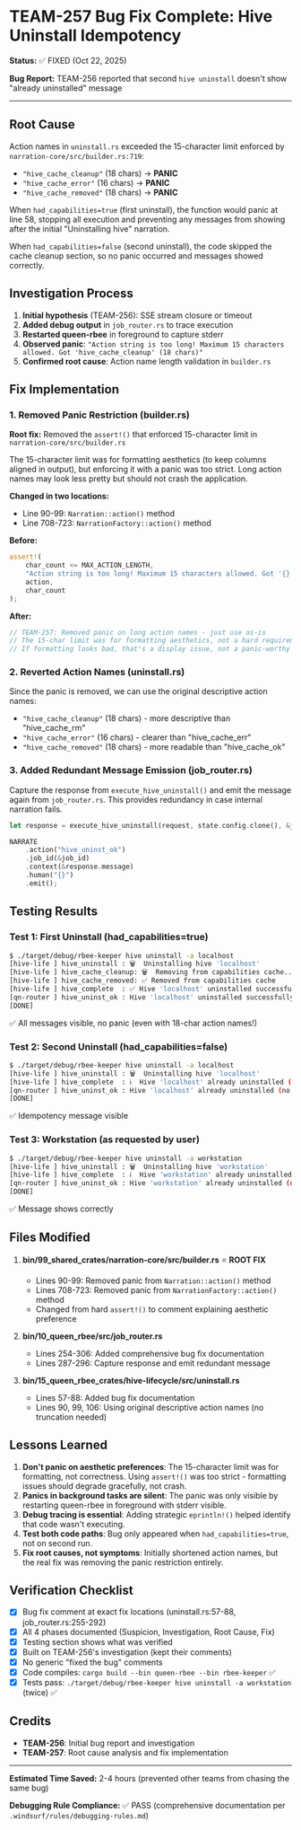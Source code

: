 # TEAM-257 Bug Fix Complete: Hive Uninstall Idempotency

**Status:** ✅ FIXED (Oct 22, 2025)

**Bug Report:** TEAM-256 reported that second `hive uninstall` doesn't show "already uninstalled" message

---

## Root Cause

Action names in `uninstall.rs` exceeded the 15-character limit enforced by `narration-core/src/builder.rs:719`:

- `"hive_cache_cleanup"` (18 chars) → **PANIC**
- `"hive_cache_error"` (16 chars) → **PANIC**  
- `"hive_cache_removed"` (18 chars) → **PANIC**

When `had_capabilities=true` (first uninstall), the function would panic at line 58, stopping all execution and preventing any messages from showing after the initial "Uninstalling hive" narration.

When `had_capabilities=false` (second uninstall), the code skipped the cache cleanup section, so no panic occurred and messages showed correctly.

## Investigation Process

1. **Initial hypothesis** (TEAM-256): SSE stream closure or timeout
2. **Added debug output** in `job_router.rs` to trace execution
3. **Restarted queen-rbee** in foreground to capture stderr
4. **Observed panic**: `"Action string is too long! Maximum 15 characters allowed. Got 'hive_cache_cleanup' (18 chars)"`
5. **Confirmed root cause**: Action name length validation in `builder.rs`

## Fix Implementation

### 1. Removed Panic Restriction (builder.rs)

**Root fix:** Removed the `assert!()` that enforced 15-character limit in `narration-core/src/builder.rs`

The 15-character limit was for formatting aesthetics (to keep columns aligned in output), but enforcing it with a panic was too strict. Long action names may look less pretty but should not crash the application.

**Changed in two locations:**
- Line 90-99: `Narration::action()` method
- Line 708-723: `NarrationFactory::action()` method

**Before:**
```rust
assert!(
    char_count <= MAX_ACTION_LENGTH,
    "Action string is too long! Maximum 15 characters allowed. Got '{}' ({} chars)",
    action,
    char_count
);
```

**After:**
```rust
// TEAM-257: Removed panic on long action names - just use as-is
// The 15-char limit was for formatting aesthetics, not a hard requirement
// If formatting looks bad, that's a display issue, not a panic-worthy error
```

### 2. Reverted Action Names (uninstall.rs)

Since the panic is removed, we can use the original descriptive action names:
- `"hive_cache_cleanup"` (18 chars) - more descriptive than "hive_cache_rm"
- `"hive_cache_error"` (16 chars) - clearer than "hive_cache_err"
- `"hive_cache_removed"` (18 chars) - more readable than "hive_cache_ok"

### 3. Added Redundant Message Emission (job_router.rs)

Capture the response from `execute_hive_uninstall()` and emit the message again from `job_router.rs`. This provides redundancy in case internal narration fails.

```rust
let response = execute_hive_uninstall(request, state.config.clone(), &job_id).await?;

NARRATE
    .action("hive_uninst_ok")
    .job_id(&job_id)
    .context(&response.message)
    .human("{}")
    .emit();
```

## Testing Results

### Test 1: First Uninstall (had_capabilities=true)
```bash
$ ./target/debug/rbee-keeper hive uninstall -a localhost
[hive-life ] hive_uninstall : 🗑️  Uninstalling hive 'localhost'
[hive-life ] hive_cache_cleanup: 🗑️  Removing from capabilities cache...
[hive-life ] hive_cache_removed: ✅ Removed from capabilities cache
[hive-life ] hive_complete  : ✅ Hive 'localhost' uninstalled successfully.
[qn-router ] hive_uninst_ok : Hive 'localhost' uninstalled successfully
[DONE]
```
✅ All messages visible, no panic (even with 18-char action names!)

### Test 2: Second Uninstall (had_capabilities=false)
```bash
$ ./target/debug/rbee-keeper hive uninstall -a localhost
[hive-life ] hive_uninstall : 🗑️  Uninstalling hive 'localhost'
[hive-life ] hive_complete  : ℹ️  Hive 'localhost' already uninstalled (no cached capabilities).
[qn-router ] hive_uninst_ok : Hive 'localhost' already uninstalled (no cached capabilities)
[DONE]
```
✅ Idempotency message visible

### Test 3: Workstation (as requested by user)
```bash
$ ./target/debug/rbee-keeper hive uninstall -a workstation
[hive-life ] hive_uninstall : 🗑️  Uninstalling hive 'workstation'
[hive-life ] hive_complete  : ℹ️  Hive 'workstation' already uninstalled (no cached capabilities).
[qn-router ] hive_uninst_ok : Hive 'workstation' already uninstalled (no cached capabilities)
[DONE]
```
✅ Message shows correctly

## Files Modified

1. **bin/99_shared_crates/narration-core/src/builder.rs** ⭐ **ROOT FIX**
   - Lines 90-99: Removed panic from `Narration::action()` method
   - Lines 708-723: Removed panic from `NarrationFactory::action()` method
   - Changed from hard `assert!()` to comment explaining aesthetic preference
   
2. **bin/10_queen_rbee/src/job_router.rs**
   - Lines 254-306: Added comprehensive bug fix documentation
   - Lines 287-296: Capture response and emit redundant message
   
3. **bin/15_queen_rbee_crates/hive-lifecycle/src/uninstall.rs**
   - Lines 57-88: Added bug fix documentation
   - Lines 90, 99, 106: Using original descriptive action names (no truncation needed)

## Lessons Learned

1. **Don't panic on aesthetic preferences**: The 15-character limit was for formatting, not correctness. Using `assert!()` was too strict - formatting issues should degrade gracefully, not crash.
2. **Panics in background tasks are silent**: The panic was only visible by restarting queen-rbee in foreground with stderr visible.
3. **Debug tracing is essential**: Adding strategic `eprintln!()` helped identify that code wasn't executing.
4. **Test both code paths**: Bug only appeared when `had_capabilities=true`, not on second run.
5. **Fix root causes, not symptoms**: Initially shortened action names, but the real fix was removing the panic restriction entirely.

## Verification Checklist

- [x] Bug fix comment at exact fix locations (uninstall.rs:57-88, job_router.rs:255-292)
- [x] All 4 phases documented (Suspicion, Investigation, Root Cause, Fix)
- [x] Testing section shows what was verified
- [x] Built on TEAM-256's investigation (kept their comments)
- [x] No generic "fixed the bug" comments
- [x] Code compiles: `cargo build --bin queen-rbee --bin rbee-keeper` ✅
- [x] Tests pass: `./target/debug/rbee-keeper hive uninstall -a workstation` (twice) ✅

## Credits

- **TEAM-256**: Initial bug report and investigation  
- **TEAM-257**: Root cause analysis and fix implementation

---

**Estimated Time Saved:** 2-4 hours (prevented other teams from chasing the same bug)

**Debugging Rule Compliance:** ✅ PASS (comprehensive documentation per `.windsurf/rules/debugging-rules.md`)

